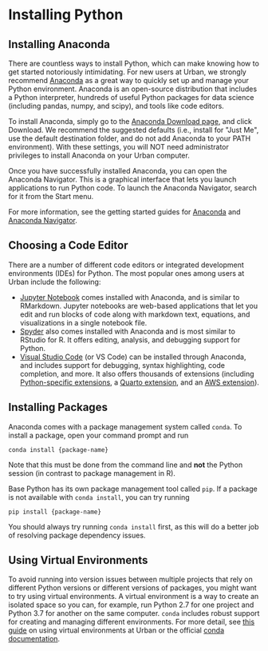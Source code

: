 # Installing Python


## Installing Anaconda

There are countless ways to install Python, which can make knowing how to get started notoriously intimidating. For new users at Urban, we strongly recommend [Anaconda](https://docs.anaconda.com/anaconda/user-guide/getting-started/) as a great way to quickly set up and manage your Python environment. Anaconda is an open-source distribution that includes a Python interpreter, hundreds of useful Python packages for data science (including pandas, numpy, and scipy), and tools like code editors. 

To install Anaconda, simply go to the [Anaconda Download page](https://www.anaconda.com/distribution/#download-section), and click Download. We recommend the suggested defaults (i.e., install for "Just Me", use the default destination folder, and do not add Anaconda to your PATH environment). With these settings, you will NOT need administrator privileges to install Anaconda on your Urban computer.

Once you have successfully installed Anaconda, you can open the Anaconda Navigator. This is a graphical interface that lets you launch applications to run Python code. To launch the Anaconda Navigator, search for it from the Start menu. 

For more information, see the getting started guides for [Anaconda](https://docs.anaconda.com/anaconda/user-guide/getting-started/) and [Anaconda Navigator](https://docs.anaconda.com/navigator/getting-started/). 

## Choosing a Code Editor  

There are a number of different code editors or integrated development environments (IDEs) for Python. The most popular ones among users at Urban include the following: 

* [Jupyter Notebook](https://jupyter.org/) comes installed with Anaconda, and is similar to RMarkdown. Jupyter notebooks are web-based applications that let you edit and run blocks of code along with markdown text, equations, and visualizations in a single notebook file. 
* [Spyder](https://www.spyder-ide.org/) also comes installed with Anaconda and is most similar to RStudio for R. It offers editing, analysis, and debugging support for Python. 
* [Visual Studio Code](https://code.visualstudio.com/) (or VS Code) can be installed through Anaconda, and includes support for debugging, syntax highlighting, code completion, and more. It also offers thousands of extensions (including [Python-specific extensions](https://code.visualstudio.com/docs/languages/python), a [Quarto extension](https://quarto.org/docs/tools/vscode.html), and an [AWS extension](https://aws.amazon.com/visualstudiocode/)).  

## Installing Packages 

Anaconda comes with a package management system called `conda`. To install a package, open your command prompt and run 

`conda install {package-name}`

Note that this must be done from the command line and **not** the Python session (in contrast to package management in R).

Base Python has its own package management tool called `pip`. If a package is not available with `conda install`, you can try running 

`pip install {package-name}`

You should always try running `conda install` first, as this will do a better job of resolving package dependency issues.

## Using Virtual Environments 
 
To avoid running into version issues between multiple projects that rely on different Python versions or different versions of packages, you might want to try using virtual environments. A virtual environment is a way to create an isolated space so you can, for example, run Python 2.7 for one project and Python 3.7 for another on the same computer. `conda` includes robust support for creating and managing different environments. For more detail, see [this guide](https://ui-research.github.io/virtual-envs/) on using virtual environments at Urban or the official [conda documentation](https://docs.conda.io/projects/conda/en/latest/user-guide/tasks/manage-environments.html). 
